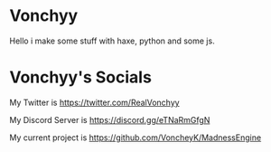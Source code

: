 # Vonchyy
Hello i make some stuff with haxe, python and some js.



# Vonchyy's Socials

My Twitter is https://twitter.com/RealVonchyy

My Discord Server is https://discord.gg/eTNaRmGfgN

My current project is https://github.com/VoncheyK/MadnessEngine

